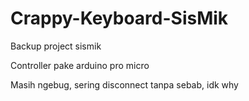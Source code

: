 # Crappy-Keyboard-SisMik
Backup project sismik

Controller pake arduino pro micro

Masih ngebug, sering disconnect tanpa sebab, idk why
